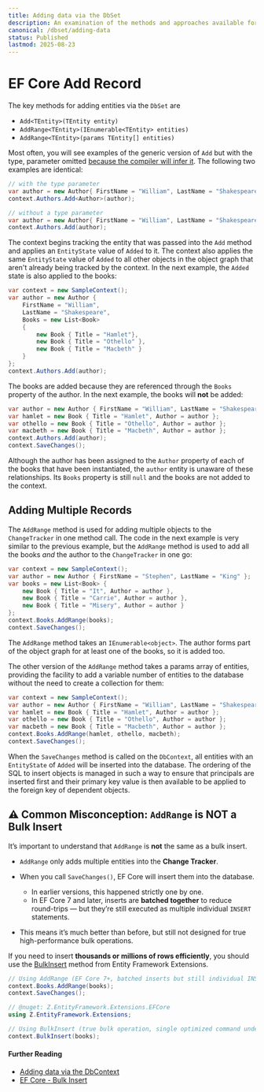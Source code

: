 ```yaml
---
title: Adding data via the DbSet
description: An examination of the methods and approaches available for adding data via the Entity Framework Core DbSet API 
canonical: /dbset/adding-data
status: Published
lastmod: 2025-08-23
---
```


# EF Core Add Record

The key methods for adding entities via the `DbSet` are

- `Add<TEntity>(TEntity entity)`
- `AddRange<TEntity>(IEnumerable<TEntity> entities)`
- `AddRange<TEntity>(params TEntity[] entities)`

Most often, you will see examples of the generic version of `Add` but with the type, parameter omitted [because the compiler will infer it](https://msdn.microsoft.com/en-us/library/twcad0zb.aspx). The following two examples are identical:

```csharp
// with the type parameter
var author = new Author{ FirstName = "William", LastName = "Shakespeare" };
context.Authors.Add<Author>(author);

// without a type parameter
var author = new Author{ FirstName = "William", LastName = "Shakespeare" };
context.Authors.Add(author);
```

The context begins tracking the entity that was passed into the `Add` method and applies an `EntityState` value of `Added` to it. The context also applies the same `EntityState` value of `Added` to all other objects in the object graph that aren't already being tracked by the context. In the next example, the `Added` state is also applied to the books:

```csharp
var context = new SampleContext();
var author = new Author {
    FirstName = "William",
    LastName = "Shakespeare",
    Books = new List<Book>
    {
        new Book { Title = "Hamlet"},
        new Book { Title = "Othello" },
        new Book { Title = "Macbeth" }
    }
};
context.Authors.Add(author);

```

The books are added because they are referenced through the `Books` property of the author. In the next example, the books will **not** be added:

```csharp
var author = new Author { FirstName = "William", LastName = "Shakespeare" };
var hamlet = new Book { Title = "Hamlet", Author = author };
var othello = new Book { Title = "Othello", Author = author };
var macbeth = new Book { Title = "Macbeth", Author = author };
context.Authors.Add(author);
context.SaveChanges();
```

Although the author has been assigned to the `Author` property of each of the books that have been instantiated, the `author` entity is unaware of these relationships. Its `Books` property is still `null` and the books are not added to the context.

## Adding Multiple Records

The `AddRange` method is used for adding multiple objects to the `ChangeTracker` in one method call. The code in the next example is very similar to the previous example, but the `AddRange` method is used to add all the books _and_ the author to the `ChangeTracker` in one go:

```csharp
var context = new SampleContext();
var author = new Author { FirstName = "Stephen", LastName = "King" };
var books = new List<Book> {
    new Book { Title = "It", Author = author },
    new Book { Title = "Carrie", Author = author },
    new Book { Title = "Misery", Author = author }
};
context.Books.AddRange(books);
context.SaveChanges();
```

The `AddRange` method takes an `IEnumerable<object>`. The author forms part of the object graph for at least one of the books, so it is added too. 

The other version of the `AddRange` method takes a params array of entities, providing the facility to add a variable number of entities to the database without the need to create a collection for them:

```csharp
var context = new SampleContext();
var author = new Author { FirstName = "William", LastName = "Shakespeare" };
var hamlet = new Book { Title = "Hamlet", Author = author };
var othello = new Book { Title = "Othello", Author = author };
var macbeth = new Book { Title = "Macbeth", Author = author };
context.Books.AddRange(hamlet, othello, macbeth);
context.SaveChanges();
```

When the `SaveChanges` method is called on the `DbContext`, all entities with an `EntityState` of `Added` will be inserted into the database. The ordering of the SQL to insert objects is managed in such a way to ensure that principals are inserted first and their primary key value is then available to be applied to the foreign key of dependent objects. 

## ⚠️ Common Misconception: `AddRange` is NOT a Bulk Insert

It’s important to understand that `AddRange` is **not** the same as a bulk insert.

* `AddRange` only adds multiple entities into the **Change Tracker**.
* When you call `SaveChanges()`, EF Core will insert them into the database.

  * In earlier versions, this happened strictly one by one.
  * In EF Core 7 and later, inserts are **batched together** to reduce round-trips — but they’re still executed as multiple individual `INSERT` statements.
* This means it’s much better than before, but still not designed for true high-performance bulk operations.

If you need to insert **thousands or millions of rows efficiently**, you should use the [BulkInsert](https://entityframework-extensions.net/bulk-insert) method from Entity Framework Extensions.

```csharp
// Using AddRange (EF Core 7+, batched inserts but still individual INSERT statements)
context.Books.AddRange(books);
context.SaveChanges();

// @nuget: Z.EntityFramework.Extensions.EFCore
using Z.EntityFramework.Extensions;

// Using BulkInsert (true bulk operation, single optimized command under the hood)
context.BulkInsert(books);
```

#### Further Reading

- [Adding data via the DbContext](/dbcontext/adding-data)
- [EF Core - Bulk Insert](https://entityframework-extensions.net/bulk-insert)
